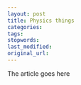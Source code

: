 ```yaml
---
layout: post
title: Physics things
categories:
tags:
stopwords:
last_modified:
original_url: 
---
```


The article goes here

